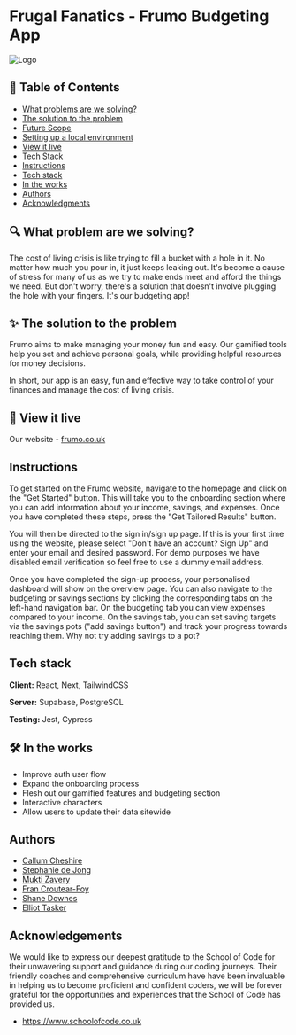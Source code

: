 
# Frugal Fanatics - Frumo Budgeting App




![Logo](https://i.ibb.co/wwGpWGf/frumo-logo.png)


## 📝 Table of Contents

- [What problems are we solving?](#What_problems_are_we_solving?)
- [The solution to the problem](#The_solution_to_the_problem)
- [Future Scope](#future_scope)
- [Setting up a local environment](#getting_started)
- [View it live](#View_it_live)
- [Tech Stack](#tech_stack)
- [Instructions](#Instructions)
- [Tech stack](#Tech_stack)
- [In the works](#In_the_works)
- [Authors](#authors)
- [Acknowledgments](#acknowledgments)


## 🔍 What problem are we solving? 

The cost of living crisis is like trying to fill a bucket with a hole in it. No matter how much you pour in, it just keeps leaking out. It's become a cause of stress for many of us as we try to make ends meet and afford the things we need. But don't worry, there's a solution that doesn't involve plugging the hole with your fingers. It's our budgeting app!


## ✨ The solution to the problem

Frumo aims to make managing your money fun and easy. Our gamified tools help you set and achieve personal goals, while providing helpful resources for money decisions.

In short, our app is an easy, fun and effective way to take control of your finances and manage the cost of living crisis.
## 👀 View it live
Our website - [frumo.co.uk](https://frumo.co.uk/)
##  Instructions

To get started on the Frumo website, navigate to the homepage and click on the "Get Started" button. This will take you to the onboarding section where you can add information about your income, savings, and expenses. Once you have completed these steps, press the "Get Tailored Results" button.

You will then be directed to the sign in/sign up page. If this is your first time using the website, please select "Don't have an account? Sign Up" and enter your email and desired password. For demo purposes we have disabled email verification so feel free to use a dummy email address.

Once you have completed the sign-up process, your personalised dashboard will show on the overview page. You can also navigate to the budgeting or savings sections by clicking the corresponding tabs on the left-hand navigation bar. On the budgeting tab you can view expenses compared to your income. On the savings tab, you can set saving targets via the savings pots ("add savings button") and track your progress towards reaching them. Why not try adding savings to a pot? 


## Tech stack

**Client:** React, Next, TailwindCSS

**Server:** Supabase, PostgreSQL

**Testing:** Jest, Cypress
## 🛠️ In the works
- Improve auth user flow
- Expand the onboarding process
- Flesh out our gamified features and budgeting section
- Interactive characters
- Allow users to update their data sitewide

## Authors

- [Callum Cheshire](https://github.com/callum-cheshire)
- [Stephanie de Jong](https://github.com/skdejong)
- [Mukti Zavery](https://github.com/mvhmz81)
- [Fran Croutear-Foy](https://github.com/Franzsii)
- [Shane Downes](https://github.com/shane-downes)
- [Elliot Tasker](https://github.com/elliottasker)


## Acknowledgements

We would like to express our deepest gratitude to the School of Code for their unwavering support and guidance during our coding journeys. Their friendly coaches and comprehensive curriculum have have been invaluable in helping us to become proficient and confident coders, we will be forever grateful for the opportunities and experiences that the School of Code has provided us.

- https://www.schoolofcode.co.uk 